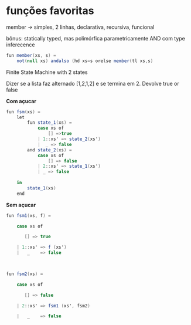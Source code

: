 # funções favoritas



member -> simples, 2 linhas, declarativa, recursiva, funcional

bônus: statically typed, mas polimórfica parametricamente AND com  type inferecence

```c#
fun member(xs, s) = 
	not(null xs) andalso (hd xs=s orelse member(tl xs,s)
```



Finite State Machine with 2 states

Dizer se a lista faz alternado [1,2,1,2] e se termina em 2. Devolve true or false



**Com açucar**

```c#
fun fsm(xs) = 
    let 
        fun state_1(xs) = 
            case xs of
                [] =>true
            | 1::xs' => state_2(xs')
            |  _ => false
        and state_2(xs) = 
            case xs of
                [] => false
            | 2::xs' => state_1(xs')
            | _ => false
        
    in
        state_1(xs)
    end
```





**Sem açucar**



```c#
fun fsm1(xs, f) = 

    case xs of

       [] => true

    | 1::xs' => f (xs')
    |   _    => false

    

fun fsm2(xs) = 

    case xs of

       [] => false

    | 2::xs' => fsm1 (xs', fsm2)

    |   _    => false
```

